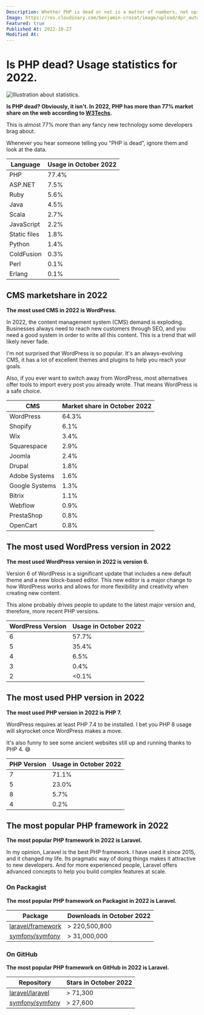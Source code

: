 ```yaml
---
Description: Whether PHP is dead or not is a matter of numbers, not opinions. This article will provide you with essential statistics that will lead you to make better decisions.
Image: https://res.cloudinary.com/benjamin-crozat/image/upload/dpr_auto,f_auto,q_auto,w_auto/v1666874742/benjamincrozat.com/statistics_a0weap.png
Featured: true
Published At: 2022-10-27
Modified At:
---
```


# Is PHP dead? Usage statistics for 2022.

![Illustration about statistics.](https://res.cloudinary.com/benjamin-crozat/image/upload/dpr_auto,f_auto,q_auto,w_auto/v1666874742/benjamincrozat.com/statistics_a0weap.png)

**Is PHP dead? Obviously, it isn't. In 2022, PHP has more than 77% market share on the web according to [W3Techs](https://w3techs.com/technologies/overview/programming_language).**

This is almost 77% more than any fancy new technology some developers brag about.

Whenever you hear someone telling you "PHP is dead", ignore them and look at the data.

| Language     | Usage in October 2022 |
| ------------ | --------------------- |
| PHP          | 77.4%                 |
| ASP.NET      | 7.5%                  |
| Ruby         | 5.6%                  |
| Java         | 4.5%                  |
| Scala        | 2.7%                  |
| JavaScript   | 2.2%                  |
| Static files | 1.8%                  |
| Python       | 1.4%                  |
| ColdFusion   | 0.3%                  |
| Perl         | 0.1%                  |
| Erlang       | 0.1%                  |

## CMS marketshare in 2022

**The most used CMS in 2022 is WordPress.**

In 2022, the content management system (CMS) demand is exploding. Businesses always need to reach new customers through SEO, and you need a good system in order to write all this content. This is a trend that will likely never fade.

I'm not surprised that WordPress is so popular. It's an always-evolving CMS, it has a lot of excellent themes and plugins to help you reach your goals.

Also, if you ever want to switch away from WordPress, most alternatives offer tools to import every post you already wrote. That means WordPress is a safe choice.

| CMS            | Market share in October 2022 |
| -------------- | ---------------------------- |
| WordPress      | 64.3%                        |
| Shopify        | 6.1%                         |
| Wix            | 3.4%                         |
| Squarespace    | 2.9%                         |
| Joomla         | 2.4%                         |
| Drupal         | 1.8%                         |
| Adobe Systems  | 1.6%                         |
| Google Systems | 1.3%                         |
| Bitrix         | 1.1%                         |
| Webflow        | 0.9%                         |
| PrestaShop     | 0.8%                         |
| OpenCart       | 0.8%                         |

## The most used WordPress version in 2022

**The most used WordPress version in 2022 is version 6.**

Version 6 of WordPress is a significant update that includes a new default theme and a new block-based editor. This new editor is a major change to how WordPress works and allows for more flexibility and creativity when creating new content.

This alone probably drives people to update to the latest major version and, therefore, more recent PHP versions.

| WordPress Version | Usage in October 2022 |
| ----------------- | --------------------- |
| 6                 | 57.7%                 |
| 5                 | 35.4%                 |
| 4                 | 6.5%                  |
| 3                 | 0.4%                  |
| 2                 | <0.1%                 |

## The most used PHP version in 2022

**The most used PHP version in 2022 is PHP 7.**

WordPress requires at least PHP 7.4 to be installed. I bet you PHP 8 usage will skyrocket once WordPress makes a move.

It's also funny to see some ancient websites still up and running thanks to PHP 4. 😅

| PHP Version | Usage in October 2022 |
| ----------- | --------------------- |
| 7           | 71.1%                 |
| 5           | 23.0%                 |
| 8           | 5.7%                  |
| 4           | 0.2%                  |

## The most popular PHP framework in 2022

**The most popular PHP framework in 2022 is Laravel.**

In my opinion, Laravel is the best PHP framework. I have used it since 2015, and it changed my life. Its pragmatic way of doing things makes it attractive to new developers. And for more experienced people, Laravel offers advanced concepts to help you build complex features at scale.

### On Packagist

**The most popular PHP framework on Packagist in 2022 is Laravel.**

| Package | Downloads in October 2022 |
| ------------------------------------------------------------ | ------------------------- |
| [laravel/framework](https://packagist.org/laravel/framework) | > 220,500,800             |
| [symfony/symfony](https://packagist.org/symfony/symfony)     | > 31,000,000              |

### On GitHub

**The most popular PHP framework on GitHub in 2022 is Laravel.**

| Repository | Stars in October 2022 |
| ----------------------------------------------------- | --------------------- |
| [laravel/laravel](https://github.com/laravel/laravel) | > 71,300              |
| [symfony/symfony](https://github.com/symfony/symfony) | > 27,600              |

